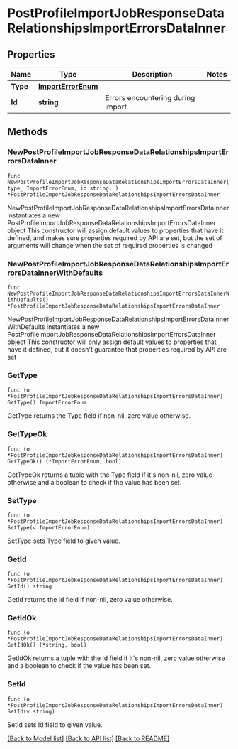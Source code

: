 # PostProfileImportJobResponseDataRelationshipsImportErrorsDataInner

## Properties

Name | Type | Description | Notes
------------ | ------------- | ------------- | -------------
**Type** | [**ImportErrorEnum**](ImportErrorEnum.md) |  | 
**Id** | **string** | Errors encountering during import | 

## Methods

### NewPostProfileImportJobResponseDataRelationshipsImportErrorsDataInner

`func NewPostProfileImportJobResponseDataRelationshipsImportErrorsDataInner(type_ ImportErrorEnum, id string, ) *PostProfileImportJobResponseDataRelationshipsImportErrorsDataInner`

NewPostProfileImportJobResponseDataRelationshipsImportErrorsDataInner instantiates a new PostProfileImportJobResponseDataRelationshipsImportErrorsDataInner object
This constructor will assign default values to properties that have it defined,
and makes sure properties required by API are set, but the set of arguments
will change when the set of required properties is changed

### NewPostProfileImportJobResponseDataRelationshipsImportErrorsDataInnerWithDefaults

`func NewPostProfileImportJobResponseDataRelationshipsImportErrorsDataInnerWithDefaults() *PostProfileImportJobResponseDataRelationshipsImportErrorsDataInner`

NewPostProfileImportJobResponseDataRelationshipsImportErrorsDataInnerWithDefaults instantiates a new PostProfileImportJobResponseDataRelationshipsImportErrorsDataInner object
This constructor will only assign default values to properties that have it defined,
but it doesn't guarantee that properties required by API are set

### GetType

`func (o *PostProfileImportJobResponseDataRelationshipsImportErrorsDataInner) GetType() ImportErrorEnum`

GetType returns the Type field if non-nil, zero value otherwise.

### GetTypeOk

`func (o *PostProfileImportJobResponseDataRelationshipsImportErrorsDataInner) GetTypeOk() (*ImportErrorEnum, bool)`

GetTypeOk returns a tuple with the Type field if it's non-nil, zero value otherwise
and a boolean to check if the value has been set.

### SetType

`func (o *PostProfileImportJobResponseDataRelationshipsImportErrorsDataInner) SetType(v ImportErrorEnum)`

SetType sets Type field to given value.


### GetId

`func (o *PostProfileImportJobResponseDataRelationshipsImportErrorsDataInner) GetId() string`

GetId returns the Id field if non-nil, zero value otherwise.

### GetIdOk

`func (o *PostProfileImportJobResponseDataRelationshipsImportErrorsDataInner) GetIdOk() (*string, bool)`

GetIdOk returns a tuple with the Id field if it's non-nil, zero value otherwise
and a boolean to check if the value has been set.

### SetId

`func (o *PostProfileImportJobResponseDataRelationshipsImportErrorsDataInner) SetId(v string)`

SetId sets Id field to given value.



[[Back to Model list]](../README.md#documentation-for-models) [[Back to API list]](../README.md#documentation-for-api-endpoints) [[Back to README]](../README.md)


